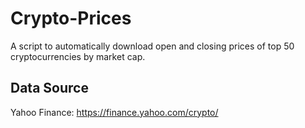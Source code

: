 # Crypto-Prices
A script to automatically download open and closing prices of top 50 cryptocurrencies by market cap.

## Data Source
Yahoo Finance: https://finance.yahoo.com/crypto/
